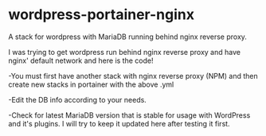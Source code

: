 # wordpress-portainer-nginx
A stack for wordpress with MariaDB running behind nginx reverse proxy.

I was trying to get wordpress run behind nginx reverse proxy and have nginx' default network and here is the code!

-You must first have another stack with nginx reverse proxy (NPM) and then create new stacks in portainer with the above .yml

-Edit the DB info according to your needs.

-Check for latest MariaDB version that is stable for usage with WordPress and it's plugins. I will try to keep it updated here after testing it first.
